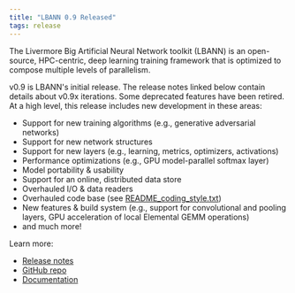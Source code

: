 ```yaml
---
title: "LBANN 0.9 Released"
tags: release
---
```


The Livermore Big Artificial Neural Network toolkit (LBANN) is an open-source, HPC-centric, deep learning training framework that is optimized to compose multiple levels of parallelism. 

v0.9 is LBANN's initial release. The release notes linked below contain details about v0.9x iterations. Some deprecated features have been retired. At a high level, this release includes new development in these areas:
- Support for new training algorithms (e.g., generative adversarial networks)
- Support for new network structures
- Support for new layers (e.g., learning, metrics, optimizers, activations)
- Performance optimizations (e.g., GPU model-parallel softmax layer)
- Model portability & usability
- Support for an online, distributed data store
- Overhauled I/O & data readers
- Overhauled code base (see [README_coding_style.txt](https://github.com/LLNL/lbann/blob/develop/README_coding_style.txt))
- New features & build system (e.g., support for convolutional and pooling layers, GPU acceleration of local Elemental GEMM operations)
- and much more!

Learn more:
- [Release notes](https://github.com/LLNL/lbann/releases)
- [GitHub repo](https://github.com/LLNL/lbann)
- [Documentation](https://github.com/LLNL/lbann/tree/develop/docs)
